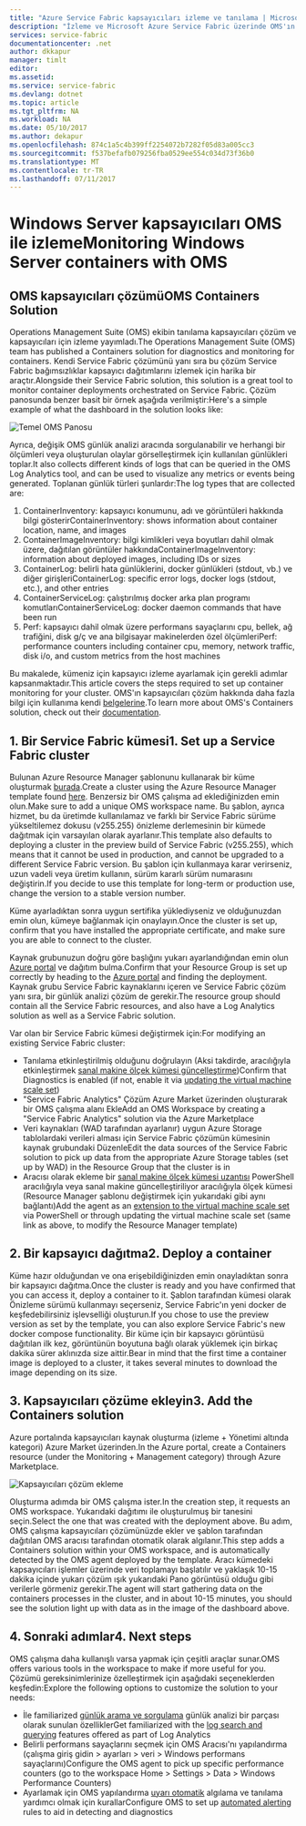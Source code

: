 ```yaml
---
title: "Azure Service Fabric kapsayıcıları izleme ve tanılama | Microsoft Docs"
description: "İzleme ve Microsoft Azure Service Fabric üzerinde OMS'ın kapsayıcıları çözümüyle bağımsızlıklar kapsayıcıları tanılama öğrenin."
services: service-fabric
documentationcenter: .net
author: dkkapur
manager: timlt
editor: 
ms.assetid: 
ms.service: service-fabric
ms.devlang: dotnet
ms.topic: article
ms.tgt_pltfrm: NA
ms.workload: NA
ms.date: 05/10/2017
ms.author: dekapur
ms.openlocfilehash: 874c1a5c4b399ff2254072b7282f05d83a005cc3
ms.sourcegitcommit: f537befafb079256fba0529ee554c034d73f36b0
ms.translationtype: MT
ms.contentlocale: tr-TR
ms.lasthandoff: 07/11/2017
---
```

# <a name="monitoring-windows-server-containers-with-oms"></a><span data-ttu-id="0b6f3-103">Windows Server kapsayıcıları OMS ile izleme</span><span class="sxs-lookup"><span data-stu-id="0b6f3-103">Monitoring Windows Server containers with OMS</span></span>

## <a name="oms-containers-solution"></a><span data-ttu-id="0b6f3-104">OMS kapsayıcıları çözümü</span><span class="sxs-lookup"><span data-stu-id="0b6f3-104">OMS Containers Solution</span></span>

<span data-ttu-id="0b6f3-105">Operations Management Suite (OMS) ekibin tanılama kapsayıcıları çözüm ve kapsayıcıları için izleme yayımladı.</span><span class="sxs-lookup"><span data-stu-id="0b6f3-105">The Operations Management Suite (OMS) team has published a Containers solution for diagnostics and monitoring for containers.</span></span> <span data-ttu-id="0b6f3-106">Kendi Service Fabric çözümünü yanı sıra bu çözüm Service Fabric bağımsızlıklar kapsayıcı dağıtımlarını izlemek için harika bir araçtır.</span><span class="sxs-lookup"><span data-stu-id="0b6f3-106">Alongside their Service Fabric solution, this solution is a great tool to monitor container deployments orchestrated on Service Fabric.</span></span> <span data-ttu-id="0b6f3-107">Çözüm panosunda benzer basit bir örnek aşağıda verilmiştir:</span><span class="sxs-lookup"><span data-stu-id="0b6f3-107">Here's a simple example of what the dashboard in the solution looks like:</span></span>

![Temel OMS Panosu](./media/service-fabric-diagnostics-containers-windowsserver/oms-containers-dashboard.png)

<span data-ttu-id="0b6f3-109">Ayrıca, değişik OMS günlük analizi aracında sorgulanabilir ve herhangi bir ölçümleri veya oluşturulan olaylar görselleştirmek için kullanılan günlükleri toplar.</span><span class="sxs-lookup"><span data-stu-id="0b6f3-109">It also collects different kinds of logs that can be queried in the OMS Log Analytics tool, and can be used to visualize any metrics or events being generated.</span></span> <span data-ttu-id="0b6f3-110">Toplanan günlük türleri şunlardır:</span><span class="sxs-lookup"><span data-stu-id="0b6f3-110">The log types that are collected are:</span></span>

1. <span data-ttu-id="0b6f3-111">ContainerInventory: kapsayıcı konumunu, adı ve görüntüleri hakkında bilgi gösterir</span><span class="sxs-lookup"><span data-stu-id="0b6f3-111">ContainerInventory: shows information about container location, name, and images</span></span>
2. <span data-ttu-id="0b6f3-112">ContainerImageInventory: bilgi kimlikleri veya boyutları dahil olmak üzere, dağıtılan görüntüler hakkında</span><span class="sxs-lookup"><span data-stu-id="0b6f3-112">ContainerImageInventory: information about deployed images, including IDs or sizes</span></span>
3. <span data-ttu-id="0b6f3-113">ContainerLog: belirli hata günlüklerini, docker günlükleri (stdout, vb.) ve diğer girişleri</span><span class="sxs-lookup"><span data-stu-id="0b6f3-113">ContainerLog: specific error logs, docker logs (stdout, etc.), and other entries</span></span>
4. <span data-ttu-id="0b6f3-114">ContainerServiceLog: çalıştırılmış docker arka plan programı komutları</span><span class="sxs-lookup"><span data-stu-id="0b6f3-114">ContainerServiceLog: docker daemon commands that have been run</span></span>
5. <span data-ttu-id="0b6f3-115">Perf: kapsayıcı dahil olmak üzere performans sayaçlarını cpu, bellek, ağ trafiğini, disk g/ç ve ana bilgisayar makinelerden özel ölçümleri</span><span class="sxs-lookup"><span data-stu-id="0b6f3-115">Perf: performance counters including container cpu, memory, network traffic, disk i/o, and custom metrics from the host machines</span></span>

<span data-ttu-id="0b6f3-116">Bu makalede, kümeniz için kapsayıcı izleme ayarlamak için gerekli adımlar kapsanmaktadır.</span><span class="sxs-lookup"><span data-stu-id="0b6f3-116">This article covers the steps required to set up container monitoring for your cluster.</span></span> <span data-ttu-id="0b6f3-117">OMS'ın kapsayıcıları çözüm hakkında daha fazla bilgi için kullanıma kendi [belgelerine](../log-analytics/log-analytics-containers.md).</span><span class="sxs-lookup"><span data-stu-id="0b6f3-117">To learn more about OMS's Containers solution, check out their [documentation](../log-analytics/log-analytics-containers.md).</span></span>

## <a name="1-set-up-a-service-fabric-cluster"></a><span data-ttu-id="0b6f3-118">1. Bir Service Fabric kümesi</span><span class="sxs-lookup"><span data-stu-id="0b6f3-118">1. Set up a Service Fabric cluster</span></span>

<span data-ttu-id="0b6f3-119">Bulunan Azure Resource Manager şablonunu kullanarak bir küme oluşturmak [burada](https://github.com/dkkapur/Service-Fabric/tree/master/ARM%20Templates/SF%20OMS%20Sample).</span><span class="sxs-lookup"><span data-stu-id="0b6f3-119">Create a cluster using the Azure Resource Manager template found [here](https://github.com/dkkapur/Service-Fabric/tree/master/ARM%20Templates/SF%20OMS%20Sample).</span></span> <span data-ttu-id="0b6f3-120">Benzersiz bir OMS çalışma ad eklediğinizden emin olun.</span><span class="sxs-lookup"><span data-stu-id="0b6f3-120">Make sure to add a unique OMS workspace name.</span></span> <span data-ttu-id="0b6f3-121">Bu şablon, ayrıca hizmet, bu da üretimde kullanılamaz ve farklı bir Service Fabric sürüme yükseltilemez dokusu (v255.255) önizleme derlemesinin bir kümede dağıtmak için varsayılan olarak ayarlanır.</span><span class="sxs-lookup"><span data-stu-id="0b6f3-121">This template also defaults to deploying a cluster in the preview build of Service Fabric (v255.255), which means that it cannot be used in production, and cannot be upgraded to a different Service Fabric version.</span></span> <span data-ttu-id="0b6f3-122">Bu şablon için kullanmaya karar verirseniz, uzun vadeli veya üretim kullanın, sürüm kararlı sürüm numarasını değiştirin.</span><span class="sxs-lookup"><span data-stu-id="0b6f3-122">If you decide to use this template for long-term or production use, change the version to a stable version number.</span></span>

<span data-ttu-id="0b6f3-123">Küme ayarladıktan sonra uygun sertifika yüklediyseniz ve olduğunuzdan emin olun, kümeye bağlanmak için onaylayın.</span><span class="sxs-lookup"><span data-stu-id="0b6f3-123">Once the cluster is set up, confirm that you have installed the appropriate certificate, and make sure you are able to connect to the cluster.</span></span>

<span data-ttu-id="0b6f3-124">Kaynak grubunuzun doğru göre başlığını yukarı ayarlandığından emin olun [Azure portal](https://portal.azure.com/) ve dağıtım bulma.</span><span class="sxs-lookup"><span data-stu-id="0b6f3-124">Confirm that your Resource Group is set up correctly by heading to the [Azure portal](https://portal.azure.com/) and finding the deployment.</span></span> <span data-ttu-id="0b6f3-125">Kaynak grubu Service Fabric kaynaklarını içeren ve Service Fabric çözüm yanı sıra, bir günlük analizi çözüm de gerekir.</span><span class="sxs-lookup"><span data-stu-id="0b6f3-125">The resource group should contain all the Service Fabric resources, and also have a Log Analytics solution as well as a Service Fabric solution.</span></span>

<span data-ttu-id="0b6f3-126">Var olan bir Service Fabric kümesi değiştirmek için:</span><span class="sxs-lookup"><span data-stu-id="0b6f3-126">For modifying an existing Service Fabric cluster:</span></span>
* <span data-ttu-id="0b6f3-127">Tanılama etkinleştirilmiş olduğunu doğrulayın (Aksi takdirde, aracılığıyla etkinleştirmek [sanal makine ölçek kümesi güncelleştirme](/rest/api/virtualmachinescalesets/create-or-update-a-set))</span><span class="sxs-lookup"><span data-stu-id="0b6f3-127">Confirm that Diagnostics is enabled (if not, enable it via [updating the virtual machine scale set](/rest/api/virtualmachinescalesets/create-or-update-a-set))</span></span>
* <span data-ttu-id="0b6f3-128">"Service Fabric Analytics" Çözüm Azure Market üzerinden oluşturarak bir OMS çalışma alanı Ekle</span><span class="sxs-lookup"><span data-stu-id="0b6f3-128">Add an OMS Workspace by creating a "Service Fabric Analytics" solution via the Azure Marketplace</span></span>
* <span data-ttu-id="0b6f3-129">Veri kaynakları (WAD tarafından ayarlanır) uygun Azure Storage tablolardaki verileri alması için Service Fabric çözümün kümesinin kaynak grubundaki Düzenle</span><span class="sxs-lookup"><span data-stu-id="0b6f3-129">Edit the data sources of the Service Fabric solution to pick up data from the appropriate Azure Storage tables (set up by WAD) in the Resource Group that the cluster is in</span></span>
* <span data-ttu-id="0b6f3-130">Aracısı olarak ekleme bir [sanal makine ölçek kümesi uzantısı](/powershell/module/azurerm.compute/add-azurermvmssextension) PowerShell aracılığıyla veya sanal makine güncelleştiriliyor aracılığıyla ölçek kümesi (Resource Manager şablonu değiştirmek için yukarıdaki gibi aynı bağlantı)</span><span class="sxs-lookup"><span data-stu-id="0b6f3-130">Add the agent as an [extension to the virtual machine scale set](/powershell/module/azurerm.compute/add-azurermvmssextension) via PowerShell or through updating the virtual machine scale set (same link as above, to modify the Resource Manager template)</span></span>

## <a name="2-deploy-a-container"></a><span data-ttu-id="0b6f3-131">2. Bir kapsayıcı dağıtma</span><span class="sxs-lookup"><span data-stu-id="0b6f3-131">2. Deploy a container</span></span>

<span data-ttu-id="0b6f3-132">Küme hazır olduğundan ve ona erişebildiğinizden emin onayladıktan sonra bir kapsayıcı dağıtma.</span><span class="sxs-lookup"><span data-stu-id="0b6f3-132">Once the cluster is ready and you have confirmed that you can access it, deploy a container to it.</span></span> <span data-ttu-id="0b6f3-133">Şablon tarafından kümesi olarak Önizleme sürümü kullanmayı seçerseniz, Service Fabric'ın yeni docker de keşfedebilirsiniz işlevselliği oluşturun.</span><span class="sxs-lookup"><span data-stu-id="0b6f3-133">If you chose to use the preview version as set by the template, you can also explore Service Fabric's new docker compose functionality.</span></span> <span data-ttu-id="0b6f3-134">Bir küme için bir kapsayıcı görüntüsü dağıtılan ilk kez, görüntünün boyutuna bağlı olarak yüklemek için birkaç dakika sürer aklınızda size aittir.</span><span class="sxs-lookup"><span data-stu-id="0b6f3-134">Bear in mind that the first time a container image is deployed to a cluster, it takes several minutes to download the image depending on its size.</span></span>

## <a name="3-add-the-containers-solution"></a><span data-ttu-id="0b6f3-135">3. Kapsayıcıları çözüme ekleyin</span><span class="sxs-lookup"><span data-stu-id="0b6f3-135">3. Add the Containers solution</span></span>

<span data-ttu-id="0b6f3-136">Azure portalında kapsayıcıları kaynak oluşturma (izleme + Yönetimi altında kategori) Azure Market üzerinden.</span><span class="sxs-lookup"><span data-stu-id="0b6f3-136">In the Azure portal, create a Containers resource (under the Monitoring + Management category) through Azure Marketplace.</span></span> 

![Kapsayıcıları çözüm ekleme](./media/service-fabric-diagnostics-containers-windowsserver/containers-solution.png)

<span data-ttu-id="0b6f3-138">Oluşturma adımda bir OMS çalışma ister.</span><span class="sxs-lookup"><span data-stu-id="0b6f3-138">In the creation step, it requests an OMS workspace.</span></span> <span data-ttu-id="0b6f3-139">Yukarıdaki dağıtımı ile oluşturulmuş bir tanesini seçin.</span><span class="sxs-lookup"><span data-stu-id="0b6f3-139">Select the one that was created with the deployment above.</span></span> <span data-ttu-id="0b6f3-140">Bu adım, OMS çalışma kapsayıcıları çözümünüzde ekler ve şablon tarafından dağıtılan OMS aracısı tarafından otomatik olarak algılanır.</span><span class="sxs-lookup"><span data-stu-id="0b6f3-140">This step adds a Containers solution within your OMS workspace, and is automatically detected by the OMS agent deployed by the template.</span></span> <span data-ttu-id="0b6f3-141">Aracı kümedeki kapsayıcıları işlemler üzerinde veri toplamayı başlatılır ve yaklaşık 10-15 dakika içinde yukarı çözüm ışık yukarıdaki Pano görüntüsü olduğu gibi verilerle görmeniz gerekir.</span><span class="sxs-lookup"><span data-stu-id="0b6f3-141">The agent will start gathering data on the containers processes in the cluster, and in about 10-15 minutes, you should see the solution light up with data as in the image of the dashboard above.</span></span>

## <a name="4-next-steps"></a><span data-ttu-id="0b6f3-142">4. Sonraki adımlar</span><span class="sxs-lookup"><span data-stu-id="0b6f3-142">4. Next steps</span></span>

<span data-ttu-id="0b6f3-143">OMS çalışma daha kullanışlı varsa yapmak için çeşitli araçlar sunar.</span><span class="sxs-lookup"><span data-stu-id="0b6f3-143">OMS offers various tools in the workspace to make if more useful for you.</span></span> <span data-ttu-id="0b6f3-144">Çözümü gereksinimlerinize özelleştirmek için aşağıdaki seçeneklerden keşfedin:</span><span class="sxs-lookup"><span data-stu-id="0b6f3-144">Explore the following options to customize the solution to your needs:</span></span>
- <span data-ttu-id="0b6f3-145">İle familiarized [günlük arama ve sorgulama](../log-analytics/log-analytics-log-searches.md) günlük analizi bir parçası olarak sunulan özellikler</span><span class="sxs-lookup"><span data-stu-id="0b6f3-145">Get familiarized with the [log search and querying](../log-analytics/log-analytics-log-searches.md) features offered as part of Log Analytics</span></span>
- <span data-ttu-id="0b6f3-146">Belirli performans sayaçlarını seçmek için OMS Aracısı'nı yapılandırma (çalışma giriş gidin > ayarları > veri > Windows performans sayaçlarını)</span><span class="sxs-lookup"><span data-stu-id="0b6f3-146">Configure the OMS agent to pick up specific performance counters (go to the workspace Home > Settings > Data > Windows Performance Counters)</span></span>
- <span data-ttu-id="0b6f3-147">Ayarlamak için OMS yapılandırma [uyarı otomatik](../log-analytics/log-analytics-alerts.md) algılama ve tanılama yardımcı olmak için kurallar</span><span class="sxs-lookup"><span data-stu-id="0b6f3-147">Configure OMS to set up [automated alerting](../log-analytics/log-analytics-alerts.md) rules to aid in detecting and diagnostics</span></span>